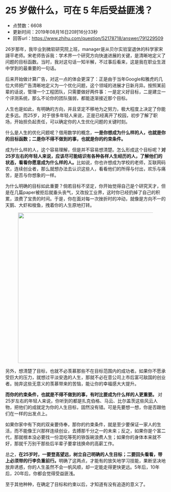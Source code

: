 # 25 岁做什么，可在 5 年后受益匪浅？
- 点赞数：6608
- 更新时间：2019年08月16日20时16分33秒
- 回答url：https://www.zhihu.com/question/52178718/answer/791229509
<body>
 <p data-pid="nkXVXBmJ">26岁那年，我毕业到微软研究院上班，manager是从贝尔实验室退休的科学家宋謌平老师。宋老师告诉我：学术界一个研究方向快速进展的关键，是清晰地定义了问题的目标函数。当时，我对这句话一知半解，不过事后看来，这是我在职业生涯中学到的最重要的一句话。</p>
 <p data-pid="0f48RWkm">后来开始做计算广告，对这一点的体会更深了：正是由于当年Google和雅虎的几位大师把广告清晰地定义为一个优化问题，这个领域的进展才日新月异。按照某前辈的话说，管理一个工程团队，只需要做好两件事：一是定义好目标，二是建立一个评测系统，那么不论你的团队强弱，都能逐渐接近那个目标。</p>
 <p data-pid="ShTXBnWu">人生也是如此，有明确的方向，并且坚定不移地为之努力，极大程度上决定了你能走多远。而25岁，对于很多年轻人来说，正是已经离开了校园，初步了解了职场，开始担负起责任，可以确定你的人生优化问题的关键时刻。</p>
 <p data-pid="SHvDBV9s">什么是人生的优化问题呢？借用数学的概念，<b>一是你想成为什么样的人，也就是你的目标函数；二是你不得不做到的事，也就是你的约束条件。</b></p>
 <p data-pid="qzMfgVmf">成为什么样的人，这个容易理解，但是并不容易想清楚。怎么形成这个目标呢？<b>对25岁左右的年轻人来说，应该尽可能结识有各种各样人生经历的人，了解他们的状态，看看你愿意成为什么样的人。</b>比如说，你也许想成为学校的老师，互联网码农，连续创业者，那么就想办法去认识这些人，看看他们的所得与付出，欢乐与痛苦，是否与你想象的一样。</p>
 <p data-pid="KttgNY27">为什么明确的目标如此重要？倘若目标不坚定，你开始觉得自己是个研究天才，但是在几篇paper被拒后就垂头丧气，又改投工业界，这时你已经扔掉了自己的积累，浪费了宝贵的时间。于是，你在面对每一次挫折时的冲动，就像是方向不一的天鹅、大虾和梭鱼，拽着你的人生原地打转。</p>
 <figure data-size="normal">
  <img src="https://picx.zhimg.com/50/v2-4fdf72207628d5b2dfd2e97ce72c74b5_720w.jpg?source=1940ef5c" data-rawwidth="473" data-rawheight="311" data-size="normal" data-caption="" data-original-token="v2-3fb6c6a52def576eefbbfb50ce881f1b" data-default-watermark-src="https://pic1.zhimg.com/50/v2-37429307c2b230af78869b112019172d_720w.jpg?source=1940ef5c" class="origin_image zh-lightbox-thumb" width="473" data-original="https://picx.zhimg.com/v2-4fdf72207628d5b2dfd2e97ce72c74b5_r.jpg?source=1940ef5c">
 </figure>
 <p data-pid="L9Mft_51">另外，想清楚了目标，也就不必羡慕那些不在目标范围内的成功者。如果你不愿承受巨大的压力，就想过平淡安逸的人生，那就不必在意公司上市后富可敌国的创业者。抛弃这些无意义的羡慕带来的苦恼，能让你的幸福感大大提升。</p>
 <p data-pid="Q0MToUCg"><b>而你的约束条件，也就是不得不做到的事，有时比要成为什么样的人更重要。 </b>对25岁左右的年轻人来说，你听到的都是扎克伯格、马云、比尔盖茨这些风云人物，把他们的成就定为你的人生目标，固然没有错。可是先要想一想，你是否跟他们在一样的出发点上。</p>
 <p data-pid="E6xX2lEN">如果你家中有下岗的双亲要侍奉，那你的约束条件，就是至少要保证一家人的生活，而不能像王兴那样连续创业，去搏那千分之一的未来；反之，如果你是个富二代，那就根本没必要找一份混吃等死的铁饭碗浪费人生；如果你的身体本来就不好，那就千万别干那些后半辈子要拿钱换命的高薪工作。</p>
 <p data-pid="Ga90xdch">总之，<b>在25岁时，一要登高望远，树立自己明确的人生目标；二要回头看看，带上必须带的行李负重前行。</b>明确了这两点，才能有的放矢地学习技能，果断坚决地放弃诱惑，你的人生虽然不会一帆风顺，却一定能走得更快更远。5年后，10年后，20年后，你都会觉得受益匪浅。</p>
 <p data-pid="w0uAoOSv">至于其他种种，在确定了目标和约束以后，才知道有没有追逐的意义了。</p>
</body>